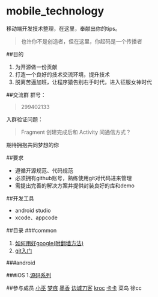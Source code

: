 # mobile_technology
移动端开发技术整理，在这里，奉献出你的tips。
> 也许你不是创造者，但在这里，你起码是一个传播者

##目的
1. 为开源做一份贡献
2. 打造一个良好的技术交流环境，提升技术
3. 脱离苦逼加班，让程序猿告别右手时代，进入征服女神时代

##交流群
群号：
> 299402133 

入群验证问题：
> Fragment 创建完成后和 Activity 间通信方式？

期待拥抱共同梦想的你

##要求
- 遵循开源规范、代码规范
- 必须拥有github账号，熟练使用git对代码进来管理
- 需提出完善的解决方案并提供封装良好的库和demo

##开发工具
- android studio
- xcode、appcode

##目录
###common
1. [如何用好google(附翻墙方法)](http://www.dreamxuwj.com/2015/11/28/%E5%A6%82%E4%BD%95%E7%94%A8%E5%A5%BDGoogle%E3%80%81%E7%99%BE%E5%BA%A6%E7%AD%89%E6%90%9C%E7%B4%A2%E5%BC%95%E6%93%8E/)
2. [git入门](https://github.com/fanatic-mobile-developer-for-android/mobile_technology/tree/master/common/git)

###android

###iOS
1.[源码系列](https://github.com/fanatic-mobile-developer-for-android/mobile_technology/blob/master/iOS/%E8%8B%B9%E6%9E%9C%E5%BC%80%E6%BA%90%E5%87%BA%E6%9D%A5%E7%9A%84%E6%BA%90%E7%A0%81)

##参与成员
[小巫](https://github.com/devilWwj) [梦痕](https://github.com/xuwj) [墨香](https://github.com/yuchuangu85) [边城刀客](https://github.com/shuaqq) [kroc](https://github.com/linkaipeng) [卡卡](https://github.com/niuxinghua) 菜鸟 徐cc
